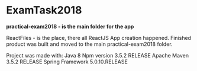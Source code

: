 # ExamTask2018

**practical-exam2018 - is the main folder for the app**

ReactFiles - is the place, there all ReactJS App creation happened. Finished product was built and moved to the main practical-exam2018 folder.

Project was made with:
Java 8
Npm version 3.5.2 RELEASE
Apache Maven 3.5.2 RELEASE
Spring Framework 5.0.10.RELEASE
